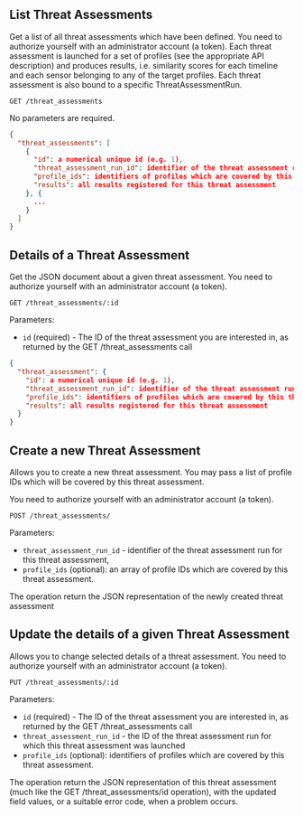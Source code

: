 ## List Threat Assessments

Get a list of all threat assessments which have been defined. You need to authorize yourself with an administrator account (a token).
Each threat assessment is launched for a set of profiles (see the appropriate API description) and produces results, i.e. similarity
scores for each timeline and each sensor belonging to any of the target profiles. Each threat assessment is also bound to a specific
ThreatAssessmentRun.

```
GET /threat_assessments
```

No parameters are required.

```json
{
  "threat_assessments": [
    {
      "id": a numerical unique id (e.g. 1),
      "threat_assessment_run_id": identifier of the threat assessment run for which this threat assessment was launched,
      "profile_ids": identifiers of profiles which are covered by this threat assessment,
      "results": all results registered for this threat assessment
    }, {
      ...
    }
  ]
}
```

## Details of a Threat Assessment

Get the JSON document about a given threat assessment. You need to authorize yourself with an administrator account (a token).

```
GET /threat_assessments/:id
```

Parameters:

+ `id` (required) - The ID of the threat assessment you are interested in, as returned by the GET /threat_assessments call

```json
{
  "threat_assessment": {
    "id": a numerical unique id (e.g. 1),
    "threat_assessment_run_id": identifier of the threat assessment run for which this threat assessment was launched,
    "profile_ids": identifiers of profiles which are covered by this threat assessment,
    "results": all results registered for this threat assessment
  }
}
```
## Create a new Threat Assessment

Allows you to create a new threat assessment. You may pass a list of profile IDs which will be covered by this threat assessment.

You need to authorize yourself with an administrator account (a token).

```
POST /threat_assessments/
```

Parameters:

+ `threat_assessment_run_id` - identifier of the threat assessment run for this threat assessment,
+ `profile_ids` (optional): an array of profile IDs which are covered by this threat assessment.

The operation return the JSON representation of the newly created threat assessment

## Update the details of a given Threat Assessment

Allows you to change selected details of a threat assessment. You need to authorize yourself with an administrator account (a token).

```
PUT /threat_assessments/:id
```

Parameters:

+ `id` (required) - The ID of the threat assessment you are interested in, as returned by the GET /threat_assessments call
+ `threat_assessment_run_id` - the ID of the threat assessment run for which this threat assessment was launched
+ `profile_ids` (optional): identifiers of profiles which are covered by this threat assessment.

The operation return the JSON representation of this threat assessment (much like the GET /threat_assessments/id operation), with the updated field values, or a suitable error code, when a problem occurs.